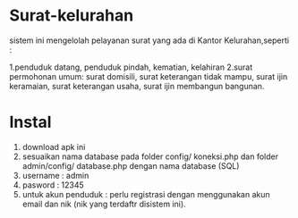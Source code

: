 # Surat-kelurahan
sistem ini mengelolah pelayanan surat yang ada di Kantor Kelurahan,seperti :

1.penduduk datang, penduduk pindah, kematian, kelahiran
2.surat permohonan umum: surat domisili, surat keterangan tidak mampu, surat ijin keramaian, surat keterangan usaha, surat ijin membangun bangunan.
# Instal
1. download apk ini
2. sesuaikan nama database pada folder config/ koneksi.php dan folder admin/config/ database.php  dengan nama database (SQL)
3. username : admin
4. pasword : 12345
5. untuk akun penduduk : perlu registrasi dengan menggunakan akun email dan nik (nik yang terdaftr disistem ini).
